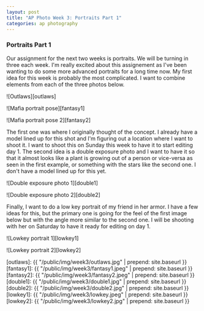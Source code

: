 ```yaml
---
layout: post
title: "AP Photo Week 3: Portraits Part 1"
categories: ap photography
---
```


### Portraits Part 1

Our assignment for the next two weeks is portraits. We will be turning
in three each week. I'm really excited about this assignement as I've
been wanting to do some more advanced portraits for a long time now. My
first idea for this week is probably the most complicated. I want to
combine elements from each of the three photos below.

![Outlaws][outlaws]

![Mafia portrait pose][fantasy1]

![Mafia portrait pose 2][fantasy2]

The first one was where I originally thought of the concept. I already
have a model lined up for this shot and I'm figuring out a location
where I want to shoot it. I want to shoot this on Sunday this week to
have it to start editing day 1. The second idea is a double exposure photo
and I want to have it so that it almost looks like a plant is growing
out of a person or vice-versa as seen in the first example, or something
with the stars like the second one. I don't have a model lined up for
this yet.

![Double exposure photo 1][double1]

![Double exposure photo 2][double2]

Finally, I want to do a low key portrait of my friend in her armor. I
have a few ideas for this, but the primary one is going for the feel of
the first image below but with the angle more similar to the second one.
I will be shooting with her on Saturday to have it ready for editing on
day 1.

![Lowkey portrait 1][lowkey1]

![Lowkey portrait 2][lowkey2]

[outlaws]: {{ "/public/img/week3/outlaws.jpg" | prepend: site.baseurl }}
[fantasy1]: {{ "/public/img/week3/fantasy1.jpeg" | prepend: site.baseurl }}
[fantasy2]: {{ "/public/img/week3/fantasy2.jpeg" | prepend: site.baseurl }}
[double1]: {{ "/public/img/week3/double1.jpg" | prepend: site.baseurl }}
[double2]: {{ "/public/img/week3/double2.jpg" | prepend: site.baseurl }}
[lowkey1]: {{ "/public/img/week3/lowkey.jpeg" | prepend: site.baseurl }}
[lowkey2]: {{ "/public/img/week3/lowkey2.jpg" | prepend: site.baseurl }}
